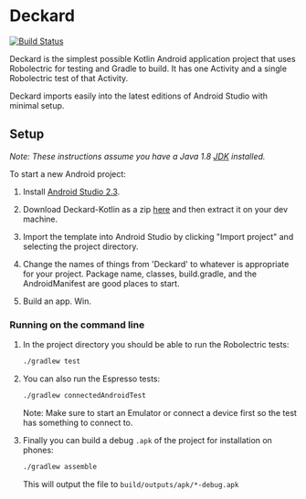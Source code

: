 Deckard
=======

[![Build Status](https://travis-ci.org/seadowg/deckard-kotlin.svg?branch=master)](https://travis-ci.org/seadowg/deckard-kotlin)

Deckard is the simplest possible Kotlin Android application project that uses Robolectric for testing and Gradle to build. It has one Activity and a single Robolectric test of that Activity.

Deckard imports easily into the latest editions of Android Studio with minimal setup.

Setup
-----

*Note: These instructions assume you have a Java 1.8 [JDK](http://www.oracle.com/technetwork/java/javase/downloads/index.html) installed.*

To start a new Android project:

1.	Install [Android Studio 2.3](http://developer.android.com/sdk/index.html).
2.	Download Deckard-Kotlin as a zip [here](https://github.com/seadowg/deckard-kotlin/archive/master.zip) and then extract it on your dev machine.

3.	Import the template into Android Studio by clicking "Import project" and selecting the project directory.

4.	Change the names of things from 'Deckard' to whatever is appropriate for your project. Package name, classes, build.gradle, and the AndroidManifest are good places to start.

5.	Build an app. Win.

### Running on the command line

1. In the project directory you should be able to run the Robolectric tests:
    ```bash
    ./gradlew test
    ```

1. You can also run the Espresso tests:
    ```bash
    ./gradlew connectedAndroidTest
    ```
    Note: Make sure to start an Emulator or connect a device first so the test has something to connect to.

1. Finally you can build a debug `.apk` of the project for installation on phones:
    ```bash
    ./gradlew assemble
    ```
    This will output the file to `build/outputs/apk/*-debug.apk`